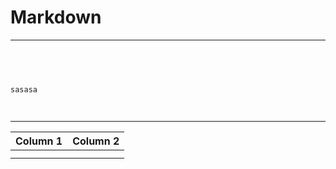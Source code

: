 
# Markdown

---

```javascript  
  
```

```javascript  
  
```

```javascript  
sasasa  
```

```swift  
  
```

  
****  
  


  
| Column 1 | Column 2 |  
| --- | --- |  
|  |  |  
|  |  |  

